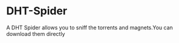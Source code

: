 # DHT-Spider
A DHT Spider allows you to sniff the torrents and magnets.You can download them directly
